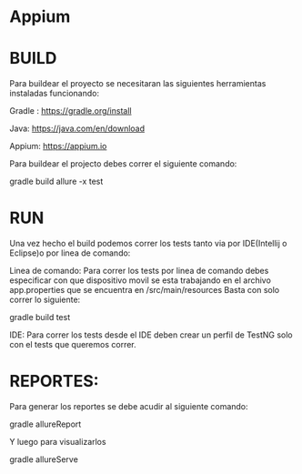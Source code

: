 # Appium
# BUILD
Para buildear el proyecto se necesitaran las siguientes herramientas instaladas funcionando:

Gradle : https://gradle.org/install  

Java: https://java.com/en/download

Appium: https://appium.io

Para buildear el projecto debes correr el siguiente comando: 

gradle build allure -x test

# RUN 

Una vez hecho el build podemos correr los tests tanto via por IDE(Intellij o Eclipse)o por linea de comando:

Linea de comando: Para correr los tests por linea de comando debes especificar con que dispositivo movil se esta trabajando en el archivo app.properties
que se encuentra en /src/main/resources
Basta con solo correr lo siguiente:

gradle build test 

IDE: Para correr los tests desde el IDE deben crear un perfil de TestNG solo con el tests que queremos correr.

# REPORTES:
Para generar los reportes se debe acudir al siguiente comando:

gradle allureReport

Y luego para visualizarlos

gradle allureServe


